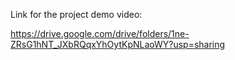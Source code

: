 Link for the project demo video:

https://drive.google.com/drive/folders/1ne-ZRsG1hNT_JXbRQqxYhOytKpNLaoWY?usp=sharing